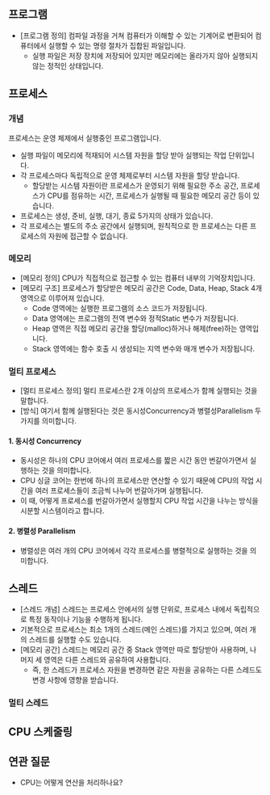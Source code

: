 ## 프로그램
- [프로그램 정의] 컴파일 과정을 거쳐 컴퓨터가 이해할 수 있는 기계어로 변환되어 컴퓨터에서 실행할 수 있는 명령 절차가 집합된 파일입니다.
	- 실행 파일은 저장 장치에 저장되어 있지만 메모리에는 올라가지 않아 실행되지 않는 정적인 상태입니다.
## 프로세스
### 개념
프로세스는 운영 체제에서 실행중인 프로그램입니다. 
- 실행 파일이 메모리에 적재되어 시스템 자원을 할당 받아 실행되는 작업 단위입니다.
- 각 프로세스마다 독립적으로 운영 체제로부터 시스템 자원을 할당 받습니다.
	- 할당받는 시스템 자원이란 프로세스가 운영되기 위해 필요한 주소 공간, 프로세스가 CPU를 점유하는 시간, 프로세스가 실행될 때 필요한 메모리 공간 등이 있습니다.
- 프로세스는 생성, 준비, 실행, 대기, 종료 5가지의 상태가 있습니다.
- 각 프로세스는 별도의 주소 공간에서 실행되며, 원칙적으로 한 프로세스는 다른 프로세스의 자원에 접근할 수 없습니다.

### 메모리
- [메모리 정의] CPU가 직접적으로 접근할 수 있는 컴퓨터 내부의 기억장치입니다.
- [메모리 구조] 프로세스가 할당받은 메모리 공간은 Code, Data, Heap, Stack 4개 영역으로 이루어져 있습니다.
	- Code 영역에는 실행한 프로그램의 소스 코드가 저장됩니다.
	- Data 영역에는 프로그램의 전역 변수와 정적Static 변수가 저장됩니다.
	- Heap 영역은 직접 메모리 공간을 할당(malloc)하거나 해제(free)하는 영역입니다.
	- Stack 영역에는 함수 호출 시 생성되는 지역 변수와 매개 변수가 저장됩니다.
### 멀티 프로세스
- [멀티 프로세스 정의] 멀티 프로세스란 2개 이상의 프로세스가 함께 실행되는 것을 말합니다.
- [방식] 여기서 함께 실행된다는 것은 동시성Concurrency과 병렬성Parallelism 두가지를 의미합니다.
#### 1. 동시성 Concurrency
- 동시성은 하나의 CPU 코어에서 여러 프로세스를 짧은 시간 동안 번갈아가면서 실행하는 것을 의미합니다.
- CPU 싱글 코어는 한번에 하나의 프로세스만 연산할 수 있기 때문에 CPU의 작업 시간을 여러 프로세스들이 조금씩 나누어 번갈아가며 실행됩니다.
- 이 때, 어떻게 프로세스를 번갈아가면서 실행할지 CPU 작업 시간을 나누는 방식을 시분할 시스템이라고 합니다.
#### 2. 병렬성 Parallelism
- 병렬성은 여러 개의 CPU 코어에서 각각 프로세스를 병렬적으로 실행하는 것을 의미합니다.

## 스레드
- [스레드 개념] 스레드는 프로세스 안에서의 실행 단위로, 프로세스 내에서 독립적으로 특정 동작이나 기능을 수행하게 됩니다.
- 기본적으로 프로세스는 최소 1개의 스레드(메인 스레드)를 가지고 있으며, 여러 개의 스레드를 실행할 수도 있습니다.
- [메모리 공간] 스레드는 메모리 공간 중 Stack 영역만 따로 할당받아 사용하며, 나머지 세 영역은 다른 스레드와 공유하여 사용합니다.
	- 즉, 한 스레드가 프로세스 자원을 변경하면 같은 자원을 공유하는 다른 스레드도 변경 사항에 영향을 받습니다.
### 멀티 스레드

## CPU 스케줄링

## 연관 질문
- CPU는 어떻게 연산을 처리하나요?